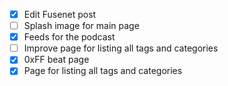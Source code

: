 - [x] Edit Fusenet post
- [ ] Splash image for main page
- [x] Feeds for the podcast
- [ ] Improve page for listing all tags and categories
- [x] 0xFF beat page
- [x] Page for listing all tags and categories